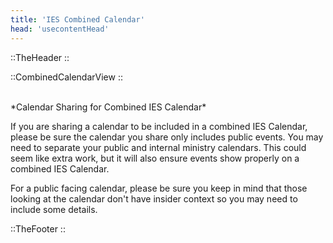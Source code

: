 ```yaml
---
title: 'IES Combined Calendar'
head: 'usecontentHead'
---
```

::TheHeader
::			

::CombinedCalendarView
::

<br />
<div class="grid-container">
<div class="boxtext">
*Calendar Sharing for Combined IES Calendar*

If you are sharing a calendar to be included in a combined IES Calendar, please be sure the calendar you share only includes public events. You may need to separate your public and internal ministry calendars. This could seem like extra work, but it will also ensure events show properly on a combined IES Calendar.

For a public facing calendar, please be sure you keep in mind that those looking at the calendar don't have insider context so you may need to include some details.
</div>
</div>

::TheFooter
::